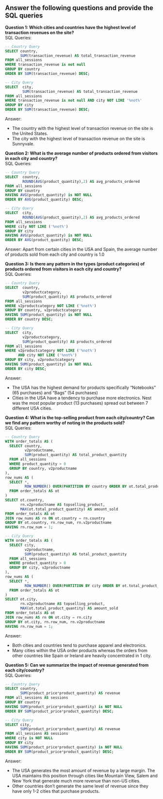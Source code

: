 ## Answer the following questions and provide the SQL queries
    
**Question 1: Which cities and countries have the highest level of transaction revenues on the site?** <br>
SQL Queries:
```SQL
-- Country Query
SELECT country,
       SUM(transaction_revenue) AS total_transaction_revenue
FROM all_sessions
WHERE transaction_revenue is not null 
GROUP BY country
ORDER BY SUM(transaction_revenue) DESC;
```
```SQL
-- City Query
SELECT  city,
        SUM(transaction_revenue) AS total_transaction_revenue
FROM all_sessions
WHERE transaction_revenue is not null AND city NOT LIKE '%not%'
GROUP BY city
ORDER BY SUM(transaction_revenue) DESC;
```
Answer:
* The country with the highest level of transaction revenue on the site is the United States.
* The city with the highest level of transaction revenue on the site is Sunnyvale.

**Question 2: What is the average number of products ordered from visitors in each city and country?** <br>
SQL Queries:
```SQL
-- Country Query
SELECT 	country,
        ROUND(AVG(product_quantity),2) AS avg_products_ordered
FROM all_sessions 
GROUP BY country
HAVING AVG(product_quantity) is NOT NULL
ORDER BY AVG(product_quantity) DESC;
```
```SQL
-- City Query
SELECT 	city,
        ROUND(AVG(product_quantity),2) AS avg_products_ordered
FROM all_sessions 
WHERE city NOT LIKE ('%not%')
GROUP BY city
HAVING AVG(product_quantity) is NOT NULL
ORDER BY AVG(product_quantity) DESC;
```
Answer:
Apart from certain cities in the USA and Spain, the average number of products sold from each city and country is 1.0

**Question 3: Is there any pattern in the types (product categories) of products ordered from visitors in each city and country?** <br>
SQL Queries:
```SQL
-- Country Query
SELECT 	country,
        v2productcategory,
        SUM(product_quantity) AS products_ordered
FROM all_sessions 
WHERE v2productcategory NOT LIKE ('%not%')
GROUP BY country, v2productcategory
HAVING SUM(product_quantity) is NOT NULL
ORDER BY country DESC;
```
```SQL
-- City Query
SELECT 	city,
        v2productcategory,
        SUM(product_quantity) AS products_ordered
FROM all_sessions 
WHERE v2productcategory NOT LIKE ('%not%')
      AND city NOT LIKE ('%not%') 
GROUP BY city, v2productcategory
HAVING SUM(product_quantity) is NOT NULL
ORDER BY city DESC;
```
Answer: <br>
* The USA has the highest demand for products specifically “Notebooks” (65 purchases) and “Bags” (54 purchases)
* Cities in the USA have a tendency to purchase more electronics. Nest was the most popular product (13 purchases) spread out between 7 different USA cities.

**Question 4: What is the top-selling product from each city/country? Can we find any pattern worthy of noting in the products sold?** <br>
SQL Queries:
```SQL
-- Country Query
WITH order_totals AS (
  SELECT country,
         v2productname,
         SUM(product_quantity) AS total_product_quantity
  FROM all_sessions
  WHERE product_quantity > 0
  GROUP BY country, v2productname
),
row_nums AS (
  SELECT *, 
         ROW_NUMBER() OVER(PARTITION BY country ORDER BY ot.total_product_quantity) AS row_num
  FROM order_totals AS ot
)	
SELECT ot.country,
       rn.v2productname AS topselling_product, 
       MAX(ot.total_product_quantity) AS amount_sold
FROM order_totals AS ot
JOIN row_nums AS rn ON ot.country = rn.country
GROUP BY ot.country, rn.row_num, rn.v2productname
HAVING rn.row_num = 1;
```
```SQL
-- City Query
WITH order_totals AS (
  SELECT city,
         v2productname,
         SUM(product_quantity) AS total_product_quantity
  FROM all_sessions
  WHERE product_quantity > 0
  GROUP BY city, v2productname
),
row_nums AS (
  SELECT *, 
         ROW_NUMBER() OVER(PARTITION BY city ORDER BY ot.total_product_quantity) AS row_num
  FROM order_totals AS ot
)	
SELECT ot.city,
       rn.v2productname AS topselling_product, 
       MAX(ot.total_product_quantity) AS amount_sold
FROM order_totals AS ot
JOIN row_nums AS rn ON ot.city = rn.city
GROUP BY ot.city, rn.row_num, rn.v2productname
HAVING rn.row_num = 1;
```
Answer:
* Both cities and countries tend to purchase apparel and electronics. 
* Many cities within the USA order products whereas the orders from other countries like Spain or Ireland are heavily concentrated in 1 city.

**Question 5: Can we summarize the impact of revenue generated from each city/country?** <br>
SQL Queries:
```SQL
-- Country Query
SELECT country,
       SUM(product_price*product_quantity) AS revenue
FROM all_sessions AS sessions
GROUP BY country
HAVING SUM(product_price*product_quantity) is NOT NULL
ORDER BY SUM(product_price*product_quantity) DESC;
```
```SQL
-- City Query
SELECT city,
       SUM(product_price*product_quantity) AS revenue
FROM all_sessions AS sessions
WHERE city is NOT NULL
GROUP BY city
HAVING SUM(product_price*product_quantity) is NOT NULL
ORDER BY SUM(product_price*product_quantity) DESC;
```
Answer:
* The USA generates the most amount of revenue by a large margin. The USA maintains this position through cities like Mountain View, Salem and New York that generate much more revenue than non-US cities.
* Other countries don’t generate the same level of revenue since they have only 1-2 cities that purchase products.







